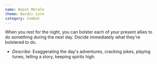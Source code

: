 ```yaml
---
name: Boost Morale
theme: Bardic Lore
category: Combat
---
```


When you rest for the night, you can bolster each of your present allies to do something during the next day. Decide immediately what they're bolstered to do. 

* *Describe*: Exaggerating the day's adventures, cracking jokes, playing tunes, telling a story, keeping spirits high.